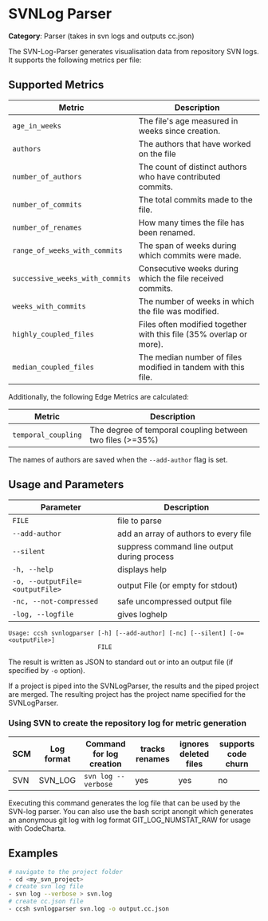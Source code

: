 # SVNLog Parser

**Category**: Parser (takes in svn logs and outputs cc.json)

The SVN-Log-Parser generates visualisation data from repository SVN logs. It supports the following metrics per file:

## Supported Metrics

| Metric                          | Description                                                         |
| ------------------------------- | ------------------------------------------------------------------- |
| `age_in_weeks`                  | The file's age measured in weeks since creation.                    |
| `authors`                       | The authors that have worked on the file                            |
| `number_of_authors`             | The count of distinct authors who have contributed commits.         |
| `number_of_commits`             | The total commits made to the file.                                 |
| `number_of_renames`             | How many times the file has been renamed.                           |
| `range_of_weeks_with_commits`   | The span of weeks during which commits were made.                   |
| `successive_weeks_with_commits` | Consecutive weeks during which the file received commits.           |
| `weeks_with_commits`            | The number of weeks in which the file was modified.                 |
| `highly_coupled_files`          | Files often modified together with this file (35% overlap or more). |
| `median_coupled_files`          | The median number of files modified in tandem with this file.       |

Additionally, the following Edge Metrics are calculated:

| Metric              | Description                                               |
| ------------------- | --------------------------------------------------------- |
| `temporal_coupling` | The degree of temporal coupling between two files (>=35%) |

The names of authors are saved when the `--add-author` flag is set.

## Usage and Parameters

| Parameter                       | Description                                 |
| ------------------------------- | ------------------------------------------- |
| `FILE`                          | file to parse                               |
| `--add-author`                  | add an array of authors to every file       |
| `--silent`                      | suppress command line output during process |
| `-h, --help`                    | displays help                               |
| `-o, --outputFile=<outputFile>` | output File (or empty for stdout)           |
| `-nc, --not-compressed`         | safe uncompressed output file               |
| `-log, --logfile`               | gives loghelp                               |

```
Usage: ccsh svnlogparser [-h] [--add-author] [-nc] [--silent] [-o=<outputFile>]
                         FILE
```

The result is written as JSON to standard out or into an output file (if specified by `-o` option).

If a project is piped into the SVNLogParser, the results and the piped project are merged.
The resulting project has the project name specified for the SVNLogParser.

### Using SVN to create the repository log for metric generation

| SCM | Log format | Command for log creation | tracks renames | ignores deleted files | supports code churn |
| --- | ---------- | ------------------------ | -------------- | --------------------- | ------------------- |
| SVN | SVN_LOG    | `svn log --verbose`      | yes            | yes                   | no                  |

Executing this command generates the log file that can be used by the SVN-log parser. You can also use the bash script anongit which generates an anonymous git log with log format GIT_LOG_NUMSTAT_RAW for usage with CodeCharta.

## Examples

```bash
# navigate to the project folder
- cd <my_svn_project>
# create svn log file
- svn log --verbose > svn.log
# create cc.json file
- ccsh svnlogparser svn.log -o output.cc.json
```
